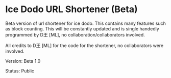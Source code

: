 # Ice Dodo URL Shortener (Beta)
Beta version of url shortener for ice dodo. This contains many features such as block counting. This will be constantly updated and is single handedly programmed by D王 [ML], no collaboration/collaborators involved.


All credits to D王 [ML] for the code for the shortener, no collaborators were involved.


Version: Beta 1.0



Status: Public
